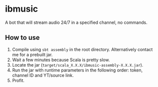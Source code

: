 # ibmusic

A bot that will stream audio 24/7 in a specified channel, no commands.

## How to use

1) Compile using `sbt assembly` in the root directory. Alternatively contact me for a prebuilt jar.
2) Wait a few minutes because Scala is pretty slow.
3) Locate the jar (`target/scala_X.X.X/ibmusic-assembly-X.X.X.jar`).
4) Run the jar with runtime parameters in the following order: token, channel ID and YT/source link.
5) Profit.